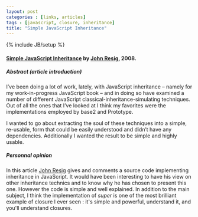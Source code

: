 ```yaml
---
layout: post
categories : [links, articles]
tags : [javascript, closure, inheritance]
title: "Simple JavaScript Inheritance"
---
```

{% include JB/setup %}

#### [Simple JavaScript Inheritance] by [John Resig], 2008.

##### Abstract (article introduction)

I’ve been doing a lot of work, lately, with JavaScript inheritance – namely for my work-in-progress JavaScript book – and in doing so have examined a number of different JavaScript classical-inheritance-simulating techniques. Out of all the ones that I’ve looked at I think my favorites were the implementations employed by base2 and Prototype.

I wanted to go about extracting the soul of these techniques into a simple, re-usable, form that could be easily understood and didn’t have any dependencies. Additionally I wanted the result to be simple and highly usable.


##### Personnal opinion

In this article [John Resig] gives and comments a source code implementing inheritance in JavaScript. It would have been interesting to have his view on other inheritance technics and to know why he has chosen to present this one. However the code is simple and well explained. In addition to the main subject, I think the implementation of *super* is one of the most brilliant example of closure I ever seen : it's simple and powerful, understand it, and you'll understand closures.


[Simple JavaScript Inheritance]: http://ejohn.org/blog/simple-javascript-inheritance/
[John Resig]: http://ejohn.org/
